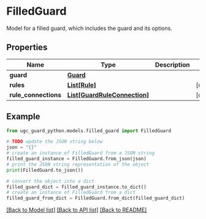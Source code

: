 # FilledGuard

Model for a filled guard, which includes the guard and its options.

## Properties

Name | Type | Description | Notes
------------ | ------------- | ------------- | -------------
**guard** | [**Guard**](Guard.md) |  | 
**rules** | [**List[Rule]**](Rule.md) |  | [optional] 
**rule_connections** | [**List[GuardRuleConnection]**](GuardRuleConnection.md) |  | [optional] 

## Example

```python
from ugc_guard_python.models.filled_guard import FilledGuard

# TODO update the JSON string below
json = "{}"
# create an instance of FilledGuard from a JSON string
filled_guard_instance = FilledGuard.from_json(json)
# print the JSON string representation of the object
print(FilledGuard.to_json())

# convert the object into a dict
filled_guard_dict = filled_guard_instance.to_dict()
# create an instance of FilledGuard from a dict
filled_guard_from_dict = FilledGuard.from_dict(filled_guard_dict)
```
[[Back to Model list]](../README.md#documentation-for-models) [[Back to API list]](../README.md#documentation-for-api-endpoints) [[Back to README]](../README.md)


